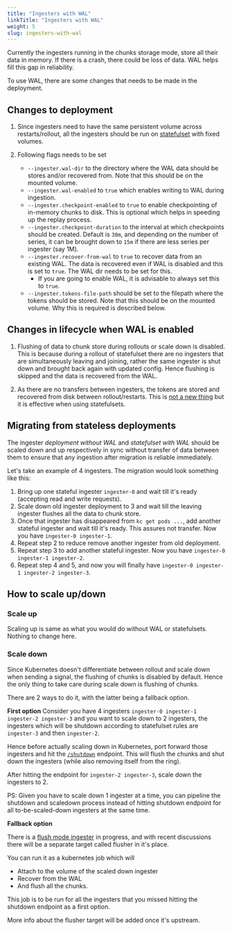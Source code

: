 ```yaml
---
title: "Ingesters with WAL"
linkTitle: "Ingesters with WAL"
weight: 5
slug: ingesters-with-wal
---
```


Currently the ingesters running in the chunks storage mode, store all their data in memory. If there is a crash, there could be loss of data. WAL helps fill this gap in reliability.

To use WAL, there are some changes that needs to be made in the deployment.

## Changes to deployment

1. Since ingesters need to have the same persistent volume across restarts/rollout, all the ingesters should be run on [statefulset](https://kubernetes.io/docs/concepts/workloads/controllers/statefulset/) with fixed volumes.

2. Following flags needs to be set
    * `--ingester.wal-dir` to the directory where the WAL data should be stores and/or recovered from. Note that this should be on the mounted volume.
    * `--ingester.wal-enabled` to `true` which enables writing to WAL during ingestion.
    * `--ingester.checkpoint-enabled` to `true` to enable checkpointing of in-memory chunks to disk. This is optional which helps in speeding up the replay process.
    * `--ingester.checkpoint-duration` to the interval at which checkpoints should be created. Default is `30m`, and depending on the number of series, it can be brought down to `15m` if there are less series per ingester (say 1M).
    * `--ingester.recover-from-wal` to `true` to recover data from an existing WAL. The data is recovered even if WAL is disabled and this is set to `true`. The WAL dir needs to be set for this.
        * If you are going to enable WAL, it is advisable to always set this to `true`.
    * `--ingester.tokens-file-path` should be set to the filepath where the tokens should be stored. Note that this should be on the mounted volume. Why this is required is described below.

## Changes in lifecycle when WAL is enabled

1. Flushing of data to chunk store during rollouts or scale down is disabled. This is because during a rollout of statefulset there are no ingesters that are simultaneously leaving and joining, rather the same ingester is shut down and brought back again with updated config. Hence flushing is skipped and the data is recovered from the WAL.

2. As there are no transfers between ingesters, the tokens are stored and recovered from disk between rollout/restarts. This is [not a new thing](https://github.com/cortexproject/cortex/pull/1750) but it is effective when using statefulsets.

## Migrating from stateless deployments

The ingester _deployment without WAL_ and _statefulset with WAL_ should be scaled down and up respectively in sync without transfer of data between them to ensure that any ingestion after migration is reliable immediately.

Let's take an example of 4 ingesters. The migration would look something like this:

1. Bring up one stateful ingester `ingester-0` and wait till it's ready (accepting read and write requests).
2. Scale down old ingester deployment to 3 and wait till the leaving ingester flushes all the data to chunk store.
3. Once that ingester has disappeared from `kc get pods ...`, add another stateful ingester and wait till it's ready. This assures not transfer. Now you have `ingester-0 ingester-1`.
4. Repeat step 2 to reduce remove another ingester from old deployment.
5. Repeat step 3 to add another stateful ingester. Now you have `ingester-0 ingester-1 ingester-2`.
6. Repeat step 4 and 5, and now you will finally have `ingester-0 ingester-1 ingester-2 ingester-3`.

## How to scale up/down

### Scale up

Scaling up is same as what you would do without WAL or statefulsets. Nothing to change here.

### Scale down

Since Kubernetes doesn't differentiate between rollout and scale down when sending a signal, the flushing of chunks is disabled by default. Hence the only thing to take care during scale down is flushing of chunks.

There are 2 ways to do it, with the latter being a fallback option.

**First option**
Consider you have 4 ingesters `ingester-0 ingester-1 ingester-2 ingester-3` and you want to scale down to 2 ingesters, the ingesters which will be shutdown according to statefulset rules are `ingester-3` and then `ingester-2`.

Hence before actually scaling down in Kubernetes, port forward those ingesters and hit the [`/shutdown`](https://github.com/cortexproject/cortex/pull/1746) endpoint. This will flush the chunks and shut down the ingesters (while also removing itself from the ring).

After hitting the endpoint for `ingester-2 ingester-3`, scale down the ingesters to 2.

PS: Given you have to scale down 1 ingester at a time, you can pipeline the shutdown and scaledown process instead of hitting shutdown endpoint for all to-be-scaled-down ingesters at the same time.

**Fallback option**

There is a [flush mode ingester](https://github.com/cortexproject/cortex/pull/1747) in progress, and with recent discussions there will be a separate target called flusher in it's place.

You can run it as a kubernetes job which will 
* Attach to the volume of the scaled down ingester
* Recover from the WAL
* And flush all the chunks. 

This job is to be run for all the ingesters that you missed hitting the shutdown endpoint as a first option.

More info about the flusher target will be added once it's upstream.